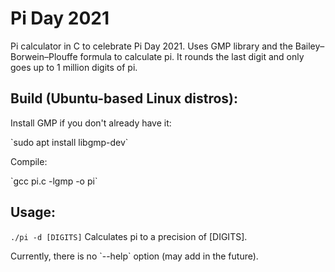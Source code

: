 # Pi Day 2021
Pi calculator in C to celebrate Pi Day 2021. Uses GMP library and the Bailey–Borwein–Plouffe formula to calculate pi.
It rounds the last digit and only goes up to 1 million digits of pi.

## Build (Ubuntu-based Linux distros):
<p>Install GMP if you don't already have it:</p>
`sudo apt install libgmp-dev`

<p>Compile:</p>
`gcc pi.c -lgmp -o pi`

## Usage:
`./pi -d [DIGITS]`    Calculates pi to a precision of [DIGITS].
<p>Currently, there is no `--help` option (may add in the future).</p>
